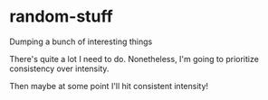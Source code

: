 # random-stuff
Dumping a bunch of interesting things

There's quite a lot I need to do. Nonetheless, I'm going to prioritize consistency over intensity.

Then maybe at some point I'll hit consistent intensity!
